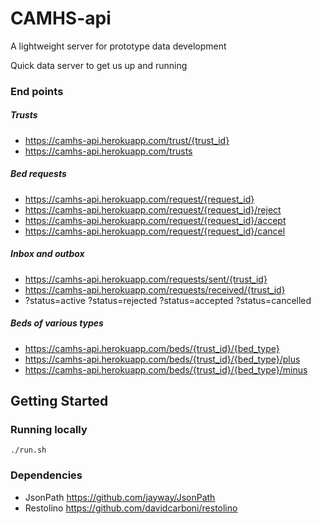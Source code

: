 # CAMHS-api
A lightweight server for prototype data development

Quick data server to get us up and running

### End points

##### Trusts
- https://camhs-api.herokuapp.com/trust/{trust_id}
- https://camhs-api.herokuapp.com/trusts

##### Bed requests
- https://camhs-api.herokuapp.com/request/{request_id}
- https://camhs-api.herokuapp.com/request/{request_id}/reject
- https://camhs-api.herokuapp.com/request/{request_id}/accept
- https://camhs-api.herokuapp.com/request/{request_id}/cancel

##### Inbox and outbox
- https://camhs-api.herokuapp.com/requests/sent/{trust_id}
- https://camhs-api.herokuapp.com/requests/received/{trust_id}
- ?status=active ?status=rejected ?status=accepted ?status=cancelled

##### Beds of various types
- https://camhs-api.herokuapp.com/beds/{trust_id}/{bed_type}
- https://camhs-api.herokuapp.com/beds/{trust_id}/{bed_type}/plus
- https://camhs-api.herokuapp.com/beds/{trust_id}/{bed_type}/minus


## Getting Started

### Running locally
```
./run.sh
```

### Dependencies

- JsonPath https://github.com/jayway/JsonPath
- Restolino https://github.com/davidcarboni/restolino